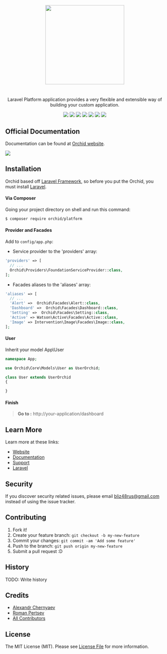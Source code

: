 <p align="center">
<a href="https://github.com/TheOrchid/Platform"><img width="250"  src="https://theorchid.github.io/Platform/dist/img/orchid.svg">
</a>
</p>


#
<p align="center">
Laravel Platform application provides a very flexible and extensible way of building your custom application.
</p>

<p align="center">
<a href="https://www.codacy.com/app/a-r-t-1-s-t/Platform?utm_source=github.com&amp;utm_medium=referral&amp;utm_content=TheOrchid/Platform&amp;utm_campaign=Badge_Grade"><img src="https://api.codacy.com/project/badge/Grade/80fc1214b05e441eba471c92fafe2c81"/></a>
<a href="https://codeclimate.com/github/TheOrchid/Platform"><img src="https://codeclimate.com/github/TheOrchid/Platform/badges/gpa.svg" /></a>
<a href="https://insight.sensiolabs.com/projects/b21bd1a3-da88-45e3-ac22-c2b6e5f0ef0d"><img src="https://insight.sensiolabs.com/projects/b21bd1a3-da88-45e3-ac22-c2b6e5f0ef0d/mini.png"/></a>
<a href="https://styleci.io/repos/73781385"><img src="https://styleci.io/repos/73781385/shield?branch=master"/></a>
<a href="https://packagist.org/packages/orchid/platform"><img src="https://poser.pugx.org/orchid/platform/v/stable"/></a>
<a href="https://packagist.org/packages/orchid/platform"><img src="https://poser.pugx.org/orchid/platform/downloads"/></a>
<a href="https://packagist.org/packages/orchid/platform"><img src="https://poser.pugx.org/orchid/platform/license"/></a>
</p>



## Official Documentation

Documentation can be found at [Orchid website](https://theorchid.github.io/).



<a href="https://theorchid.github.io/docs/screenshot/" target="_blank"><img src="https://theorchid.github.io/assets/img/screen/7.png"></a>



## Installation

Orchid based off [Laravel Framework](http://laravel.com), so before you put the Orchid, you must install [Laravel](http://laravel.com).


#### Via Composer

Going your project directory on shell and run this command: 
```sh
$ composer require orchid/platform
```

####  Provider and Facades

Add to `config/app.php`:

- Service provider to the 'providers' array:
```php
'providers' => [
  // ...
  Orchid\Providers\FoundationServiceProvider::class,
];
```

- Facades aliases to the 'aliases' array:
```php
'aliases' => [
  // ...
  'Alert' =>  Orchid\Facades\Alert::class,
  'Dashboard' =>  Orchid\Facades\Dashboard::class,
  'Setting' =>  Orchid\Facades\Setting::class,
  'Active' => Watson\Active\Facades\Active::class,
  'Image' => Intervention\Image\Facades\Image::class,
];
```


#### User

Inherit your model App\User

```php
namespace App;

use Orchid\Core\Models\User as UserOrchid;

class User extends UserOrchid
{

}

```

#### Finish


> **Go to :**  http://your-application/dashboard



## Learn More

Learn more at these links:

- [Website](https://theorchid.github.io/)
- [Documentation](https://theorchid.github.io/)
- [Support](https://github.com/TheOrchid/Platform/issues)
- [Laravel](https://laravel.com/)

## Security

If you discover security related issues, please email bliz48rus@gmail.com instead of using the issue tracker.


## Contributing

1. Fork it!
2. Create your feature branch: `git checkout -b my-new-feature`
3. Commit your changes: `git commit -am 'Add some feature'`
4. Push to the branch: `git push origin my-new-feature`
5. Submit a pull request :D

## History

TODO: Write history

## Credits

- [Alexandr Chernyaev](https://github.com/tabuna)
- [Roman Pertsev](https://github.com/PertsevRoman)
- [All Contributors](../../contributors)


## License

The MIT License (MIT). Please see [License File](LICENSE) for more information.
